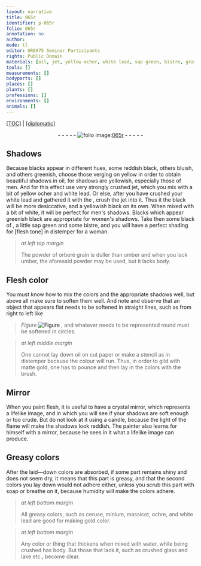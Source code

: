 ```yaml
---
layout: narrative
title: 065r
identifier: p-065r
folio: 065r
annotation: no
author:
mode: tl
editor: GR8975 Seminar Participants
rights: Public Domain
materials: [oil, jet, yellow ocher, white lead, sap green, bistre, grain, umber, paper, gild, gold, crystal, soap, ceruse, minium, massicot, ochre, water, glass, lake]
tools: []
measurements: []
bodyparts: []
places: []
plants: []
professions: []
environments: []
animals: []
---
```


<p><a href="{{ site.baseurl }}/translation/" target="_blank">[TOC]</a> | <a href="{{ site.baseurl }}/texts/p-065r_tc/">[diplomatic]</a></p><div class="folio" align="center">- - - - - <a href="http://gallica.bnf.fr/ark:/12148/btv1b10500001g/f135.image" target="_blank"><img src="https://cu-mkp.github.io/2017-workshop-edition/assets/photo-icon.png" alt="folio image: " style="display:inline-block; margin-bottom:-3px;"/>065r</a> - - - - - </div>  
  

## Shadows

 
 Because blacks appear in different hues, some reddish black, others bluish, and others greenish, choose those verging on yellow in order to obtain beautiful shadows in <span class="m">oil</span>, for shadows are yellowish, especially those of men. And for this effect use very strongly crushed <span class="m">jet</span>, which you mix with a bit of <span class="m">yellow ocher</span> and <span class="m">white lead</span>. Or else, after you have crushed your <span class="m">white lead</span> and gathered it with the , crush the <span class="m">jet</span> into it. Thus it <span class="sup">the black</span> will be more desiccative, and a yellowish black on its own. When mixed with a bit of white, it will be perfect for men's shadows. Blacks which appear greenish black are appropriate for women's shadows. Take then some black of , a little <span class="m">sap green</span> and some <span class="m">bistre</span>, and you will have a perfect shading for [flesh tone] in distemper for a woman.
 
> *at left top margin*
> 
> 
>   The powder of orberé <span class="m">grain</span> is duller than <span class="m">umber</span> and when you lack <span class="m">umber</span>, the aforesaid powder may be used, but it lacks body.
 
 
  

## Flesh color

 
You must know how to mix the colors and the appropriate shadows well, but above all make sure to soften them well. And note and observe that an object that appears flat needs to be softened in straight lines, such as from right to left like 
> *Figure*
> <a href="https://drive.google.com/open?id=0B9-oNrvWdlO5eUhrRmdpaWNCZlk" target="_blank"><img src="https://cu-mkp.github.io/GR8975-edition/assets/photo-icon.png" alt="Figure" style="display:inline-block; margin-bottom:-3px;"/></a>
 , and whatever needs to be represented round must be softened in circles.
 
> *at left middle margin*
> 
> 
>   One cannot lay down <span class="m">oil</span> on cut <span class="m">paper</span> or make a stencil as in distemper because the colour will run. Thus, in order to <span class="m">gild</span> with matte <span class="m">gold</span>, one has to pounce and then lay in the colors with the brush.
 
 
  

## Mirror

 
When you paint flesh, it is useful to have a <span class="m">crystal</span> mirror, which represents a lifelike image, and in which you will see if your shadows are soft enough or too crude. But do not look at it using a candle, because the light of the flame will make the shadows look reddish. The painter also learns for himself with a mirror, because he sees in it what a lifelike image can produce.
 
 
  

## Greasy colors

 
After the laid—down colors are absorbed, if some part remains shiny and does not seem dry, it means that this part is greasy, and that the second colors you lay down would not adhere either, unless you scrub this part with <span class="m">soap</span> or breathe on it, because humidity will make the colors adhere.
 
> *at left bottom margin*
> 
> 
>   All greasy colors, such as <span class="m">ceruse</span>, <span class="m">minium</span>, <span class="m">massicot</span>, <span class="m">ochre</span>, and <span class="m">white lead</span> are good for making <span class="m">gold</span> color.
 
> *at left bottom margin*
> 
> 
>   Any color or thing that thickens when mixed with <span class="m">water</span>, while being crushed has body. But those that lack it, such as crushed <span class="m">glass</span> and <span class="m">lake</span> etc., become clear.
 

